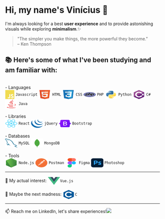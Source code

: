 # Hi, my name's Vinícius 🚀
I'm always looking for a best **user experience** and to provide astonishing visuals while exploring __minimalism__.✨
> "The simpler you make things, the more powerful they become." <br>
> – Ken Thompson

## 📚 Here's some of what I've been studying and am familiar with:
<br>
- Languages
<div style="display: inline_block">
  <img align="center" alt="JavaScript" width="30" src="https://raw.githubusercontent.com/devicons/devicon/master/icons/javascript/javascript-plain.svg">
  <code>Javascript</code>
  <img align="center" alt="HTML" height="30" width="40" src="https://raw.githubusercontent.com/devicons/devicon/master/icons/html5/html5-original.svg">
  <code>HTML</code>
  <img align="center" alt="CSS" height="30" width="40" src="https://raw.githubusercontent.com/devicons/devicon/master/icons/css3/css3-original.svg">
  <code>CSS</code>
  <img align="center" alt="PHP" height="30" width="40" src="https://raw.githubusercontent.com/devicons/devicon/master/icons/php/php-original.svg">
  <code>PHP</code>
  <img align="center" alt="Python" height="30" width="40" src="https://raw.githubusercontent.com/devicons/devicon/master/icons/python/python-original.svg">
  <code>Python</code>
  <img align="center" alt="Csharp" height="30" width="40" src="https://raw.githubusercontent.com/devicons/devicon/master/icons/csharp/csharp-original.svg">
  <code>C#</code>
  <img align="center" alt="Java" height="30" width="40" src="https://github.com/devicons/devicon/blob/master/icons/java/java-plain.svg">
  <code>Java</code>
</div>
<br>
- Libraries
<div style="display: inline_block">
  <img align="center" alt="React" height="30" width="40" src="https://raw.githubusercontent.com/devicons/devicon/master/icons/react/react-original.svg">
  <code>React</code>
  <img align="center" alt="jQuery" height="30" width="40" src="https://raw.githubusercontent.com/devicons/devicon/master/icons/jquery/jquery-original.svg">
  <code>jQuery</code>
  <img align="center" alt="Bootstrap" height="30" width="40" src="https://raw.githubusercontent.com/devicons/devicon/master/icons/bootstrap/bootstrap-original.svg">
  <code>Bootstrap</code>
</div>
<br>
- Databases
<div style="display: inline_block">
  <img align="center" alt="MySQL" height="30" width="40" src="https://raw.githubusercontent.com/devicons/devicon/master/icons/mysql/mysql-original.svg">
  <code>MySQL</code>
  <img align="center" alt="MongoDB" height="30" width="40" src="https://github.com/devicons/devicon/blob/master/icons/mongodb/mongodb-plain.svg">
  <code>MongoDB</code>
</div>
<br>
- Tools
<div style="display: inline_block">
  <img align="center" alt="Node.js" height="30" width="40" src="https://github.com/devicons/devicon/blob/master/icons/nodejs/nodejs-original.svg">
  <code>Node.js</code>
  <img align="center" alt="Postman" height="30" width="40" src="https://github.com/devicons/devicon/blob/master/icons/postman/postman-original.svg">
  <code>Postman</code>
  <img align="center" alt="Figma" height="30" width="40" src="https://github.com/devicons/devicon/blob/master/icons/figma/figma-original.svg">
  <code>Figma</code>
  <img align="center" alt="Photoshop" height="30" width="40" src="https://raw.githubusercontent.com/devicons/devicon/master/icons/photoshop/photoshop-original.svg">
  <code>Photoshop</code>
</div>

---  

🌱 My actual interest: <img align="center" alt="Vue.js" height="30" width="40" src="https://raw.githubusercontent.com/devicons/devicon/master/icons/vuejs/vuejs-original.svg"><code>Vue.js</code>

🔭 Maybe the next madness: <img align="center" alt="C" height="30" width="40" src="https://raw.githubusercontent.com/devicons/devicon/master/icons/c/c-plain.svg"><code>C</code>

---

📫 Reach me on LinkedIn, let's share experiences!<a href="https://www.linkedin.com/in/viniciusmachadovianna/" target="_blank" rel="noopener noreferrer"><img src="https://img.shields.io/badge/-LinkedIn-%230077B5?style=for-the-badge&logo=linkedin&logoColor=white" target="_blank"></a>
